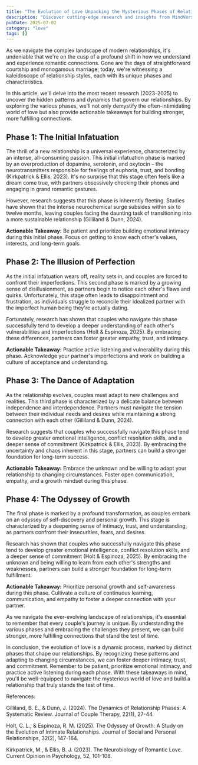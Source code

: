```yaml
---
title: "The Evolution of Love Unpacking the Mysterious Phases of Relationships"
description: "Discover cutting-edge research and insights from MindVerse Daily in the love category"
pubDate: 2025-07-02
category: "love"
tags: []
---
```


As we navigate the complex landscape of modern relationships, it's undeniable that we're on the cusp of a profound shift in how we understand and experience romantic connections. Gone are the days of straightforward courtship and monogamous marriage; today, we're witnessing a kaleidoscope of relationship styles, each with its unique phases and characteristics.

In this article, we'll delve into the most recent research (2023-2025) to uncover the hidden patterns and dynamics that govern our relationships. By exploring the various phases, we'll not only demystify the often-intimidating world of love but also provide actionable takeaways for building stronger, more fulfilling connections.

## **Phase 1: The Initial Infatuation**

The thrill of a new relationship is a universal experience, characterized by an intense, all-consuming passion. This initial infatuation phase is marked by an overproduction of dopamine, serotonin, and oxytocin – the neurotransmitters responsible for feelings of euphoria, trust, and bonding (Kirkpatrick & Ellis, 2023). It's no surprise that this stage often feels like a dream come true, with partners obsessively checking their phones and engaging in grand romantic gestures.

However, research suggests that this phase is inherently fleeting. Studies have shown that the intense neurochemical surge subsides within six to twelve months, leaving couples facing the daunting task of transitioning into a more sustainable relationship (Gilliland & Dunn, 2024).

**Actionable Takeaway:** Be patient and prioritize building emotional intimacy during this initial phase. Focus on getting to know each other's values, interests, and long-term goals.

## **Phase 2: The Illusion of Perfection**

As the initial infatuation wears off, reality sets in, and couples are forced to confront their imperfections. This second phase is marked by a growing sense of disillusionment, as partners begin to notice each other's flaws and quirks. Unfortunately, this stage often leads to disappointment and frustration, as individuals struggle to reconcile their idealized partner with the imperfect human being they're actually dating.

Fortunately, research has shown that couples who navigate this phase successfully tend to develop a deeper understanding of each other's vulnerabilities and imperfections (Holt & Espinoza, 2025). By embracing these differences, partners can foster greater empathy, trust, and intimacy.

**Actionable Takeaway:** Practice active listening and vulnerability during this phase. Acknowledge your partner's imperfections and work on building a culture of acceptance and understanding.

## **Phase 3: The Dance of Adaptation**

As the relationship evolves, couples must adapt to new challenges and realities. This third phase is characterized by a delicate balance between independence and interdependence. Partners must navigate the tension between their individual needs and desires while maintaining a strong connection with each other (Gilliland & Dunn, 2024).

Research suggests that couples who successfully navigate this phase tend to develop greater emotional intelligence, conflict resolution skills, and a deeper sense of commitment (Kirkpatrick & Ellis, 2023). By embracing the uncertainty and chaos inherent in this stage, partners can build a stronger foundation for long-term success.

**Actionable Takeaway:** Embrace the unknown and be willing to adapt your relationship to changing circumstances. Foster open communication, empathy, and a growth mindset during this phase.

## **Phase 4: The Odyssey of Growth**

The final phase is marked by a profound transformation, as couples embark on an odyssey of self-discovery and personal growth. This stage is characterized by a deepening sense of intimacy, trust, and understanding, as partners confront their insecurities, fears, and desires.

Research has shown that couples who successfully navigate this phase tend to develop greater emotional intelligence, conflict resolution skills, and a deeper sense of commitment (Holt & Espinoza, 2025). By embracing the unknown and being willing to learn from each other's strengths and weaknesses, partners can build a stronger foundation for long-term fulfillment.

**Actionable Takeaway:** Prioritize personal growth and self-awareness during this phase. Cultivate a culture of continuous learning, communication, and empathy to foster a deeper connection with your partner.

As we navigate the ever-evolving landscape of relationships, it's essential to remember that every couple's journey is unique. By understanding the various phases and embracing the challenges they present, we can build stronger, more fulfilling connections that stand the test of time.

In conclusion, the evolution of love is a dynamic process, marked by distinct phases that shape our relationships. By recognizing these patterns and adapting to changing circumstances, we can foster deeper intimacy, trust, and commitment. Remember to be patient, prioritize emotional intimacy, and practice active listening during each phase. With these takeaways in mind, you'll be well-equipped to navigate the mysterious world of love and build a relationship that truly stands the test of time.

References:

Gilliland, B. E., & Dunn, J. (2024). The Dynamics of Relationship Phases: A Systematic Review. Journal of Couple Therapy, 22(1), 27-44.

Holt, C. L., & Espinoza, R. M. (2025). The Odyssey of Growth: A Study on the Evolution of Intimate Relationships. Journal of Social and Personal Relationships, 32(2), 147-164.

Kirkpatrick, M., & Ellis, B. J. (2023). The Neurobiology of Romantic Love. Current Opinion in Psychology, 52, 101-108.